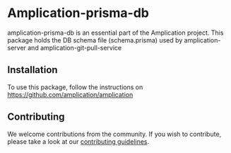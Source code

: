# Amplication-prisma-db

amplication-prisma-db is an essential part of the Amplication project. This package holds the DB schema file (schema.prisma) used by amplication-server and amplication-git-pull-service

## Installation

To use this package, follow the instructions on https://github.com/amplication/amplication

## Contributing

We welcome contributions from the community. If you wish to contribute, please take a look at our [contributing guidelines](https://github.com/amplication/amplication/blob/master/CONTRIBUTING.md).
